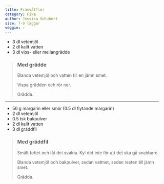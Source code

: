 ```yaml
---
title: Frasvåfflor
category: Fika
author: Jessica Schubert
size: 7-9 laggar
veggie: ✓
---
```


- 3 dl vetemjöl
- 2 dl kallt vatten
- 3 dl vips- eller mellangrädde

> ### Med grädde
> Blanda vetemjöl och vatten till en jämn smet.
> 
> Vispa grädden och rör ner.
> 
> Grädda.

---

- 50 g margarin eller smör (0.5 dl flytande margarin)
- 2 dl vetemjöl
- 0.5 tsk bakpulver
- 2 dl kallt vatten
- 3 dl gräddfil

> ### Med gräddfil
> Smält fettet och låt det svalna. Kyl det inte för att det ska gå snabbare.
> 
> Blanda vetemjöl och bakpulver, sedan vattnet, sedan resten till jämn smet.
> 
> Grädda.
